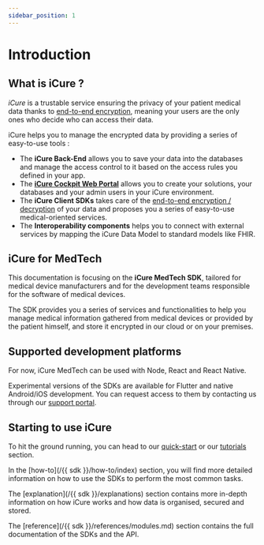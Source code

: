 ```yaml
---
sidebar_position: 1
---
```


# Introduction

## What is iCure ?

*iCure* is a trustable service ensuring the privacy of your patient medical data thanks to [end-to-end encryption](explanations/encryption/introduction.mdx), 
meaning your users are the only ones who decide who can access their data. 

iCure helps you to manage the encrypted data by providing a series of easy-to-use tools :   
- The **iCure Back-End** allows you to save your data into the databases and manage the access control to it based on the access 
rules you defined in your app.
- The [**iCure Cockpit Web Portal**](../cockpit/intro) allows you to create your solutions, your databases and 
your admin users in your iCure environment.
- The **iCure Client SDKs** takes care of the [end-to-end encryption / decryption](explanations/encryption/introduction.mdx) 
of your data and proposes you a series of easy-to-use medical-oriented services.
- The **Interoperability components** helps you to connect with external services by mapping the iCure Data Model to 
standard models like FHIR.

## iCure for MedTech
This documentation is focusing on the **iCure MedTech SDK**, tailored for medical device manufacturers and for the 
development teams responsible for the software of medical devices.

The SDK provides you a series of services and functionalities to help you manage medical information gathered 
from medical devices or provided by the patient himself, and store it encrypted in our cloud or on your premises.

## Supported development platforms

For now, iCure MedTech can be used with Node, React and React Native.

Experimental versions of the SDKs are available for Flutter and native Android/iOS development. You can request access 
to them by contacting us through our [support portal](https://icure.atlassian.net/servicedesk/customer/portal/3).

## Starting to use iCure

To hit the ground running, you can head to our [quick-start](./quick-start/index.md) or our [tutorials](./tutorial/index.md) section.

In the [how-to](/{{ sdk }}/how-to/index) section, you will find more detailed information on how to use the SDKs to perform the most common tasks.

The [explanation](/{{ sdk }}/explanations) section contains more in-depth information on how iCure works and how data is organised, secured and stored.

The [reference](/{{ sdk }}/references/modules.md) section contains the full documentation of the SDKs and the API.
